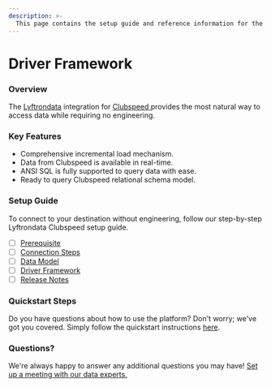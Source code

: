 ```yaml
---
description: >-
  This page contains the setup guide and reference information for the Clubspeed source connector.
---
```


# Driver Framework

### Overview

The [Lyftrondata](https://www.lyftrondata.com/) integration for [Clubspeed](https://www.lyftrondata.com/integration/clubspeed/)[ ](https://www.lyftrondata.com/integration/clubspeed/)provides the most natural way to access data while requiring no engineering.

### Key Features

* Comprehensive incremental load mechanism.
* Data from Clubspeed is available in real-time.&#x20;
* ANSI SQL is fully supported to query data with ease.
* Ready to query Clubspeed relational schema model.

### Setup Guide

To connect to your destination without engineering, follow our step-by-step Lyftrondata Clubspeed setup guide.

* [ ] [Prerequisite](../../sales-analytics/clubspeed/prerequisite.md)
* [ ] [Connection Steps](../../sales-analytics/clubspeed/connection-steps.md)
* [ ] [Data Model](../../sales-analytics/clubspeed/data-model/)
* [ ] [Driver Framework](../../sales-analytics/clubspeed/driver-framework/)
* [ ] [Release Notes](../../sales-analytics/clubspeed/release-notes.md)

### Quickstart Steps

Do you have questions about how to use the platform? Don't worry; we've got you covered. Simply follow the quickstart instructions [here](../../../quickstart-steps.md).

### Questions? <a href="#questions" id="questions"></a>

We're always happy to answer any additional questions you may have! [Set up a meeting with our data experts.](https://www.lyftrondata.com/book-a-meeting/)



